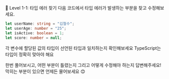 🌟 Level 1-1: 타입 에러 찾기
다음 코드에서 타입 에러가 발생하는 부분을 찾고 수정해보세요.

```typescript
let userName: string = "김철수";
let userAge: number = "25";
let isActive: boolean = 1;
let score: number = null;
```

각 변수에 할당된 값의 타입이 선언된 타입과 일치하는지 확인해보세요
TypeScript는 타입이 정확히 맞아야 해요

한번 풀어보시고, 어떤 부분이 틀렸는지 그리고 어떻게 수정해야 하는지 답변해주세요!
막히는 부분이 있으면 언제든 물어보세요 😊
